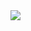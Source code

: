 <!DOCTYPE html>
<html lang="fr"><head><meta http-equiv="Content-Type" content="text/html; charset=UTF-8">
<body>
<img src="C:\Users\hayou\Downloads\Rachid HAYOUN.png">
</body>
</html>
